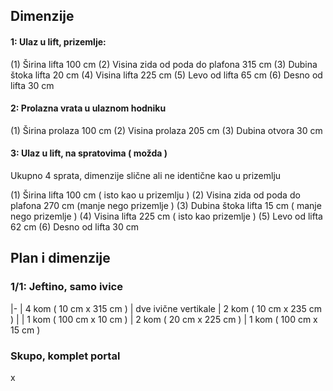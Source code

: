 ## Dimenzije

#### 1: Ulaz u lift, prizemlje:

(1) Širina lifta 100 cm
(2) Visina zida od poda do plafona 315 cm 
(3) Dubina štoka lifta 20 cm
(4) Visina lifta 225 cm
(5) Levo od lifta 65 cm
(6) Desno od lifta 30 cm

#### 2: Prolazna vrata u ulaznom hodniku

(1) Širina prolaza 100 cm
(2) Visina prolaza 205 cm
(3) Dubina otvora 30 cm

#### 3: Ulaz u lift, na spratovima ( možda )

Ukupno 4 sprata, dimenzije slične ali ne identične kao u prizemlju

(1) Širina lifta 100 cm ( isto kao u prizemlju )
(2) Visina zida od poda do plafona 270 cm  (manje nego prizemlje )
(3) Dubina štoka lifta 15 cm ( manje nego prizemlje )
(4) Visina lifta 225 cm ( isto kao prizemlje )
(5) Levo od lifta 62 cm
(6) Desno od lifta 30 cm

## Plan i dimenzije

### 1/1: Jeftino, samo ivice
|-
| 4 kom ( 10 cm x 315 cm ) | dve ivične vertikale 
| 2 kom ( 10 cm x 235 cm ) |
| 1 kom ( 100 cm x 10 cm )
| 2 kom ( 20 cm x 225 cm )
| 1 kom ( 100 cm x 15 cm ) 

### Skupo, komplet portal

x
<!--stackedit_data:
eyJoaXN0b3J5IjpbLTE3OTQ2NTAxNzgsLTkwNjMxNjExNl19
-->